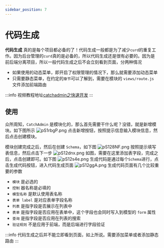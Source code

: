 ```yaml
---
sidebar_position: 7
---
```


# 代码生成
**代码生成** 真的是每个项目都必备的了！代码生成一般都是为了减少`curd`的重复工作。因为后台管理的`curd`真的是必备的，所以代码生成还是很有必要的。因为是前后端分离项目，所以一般代码生成之后不会立刻看到页面，分两种情况
- 如果使用的动态菜单，即开启了权限管理的情况下，那么就需要添加动态菜单
- 只需要静态菜单，在约定的`章节`可以了解到，需要在模块的 `views/route.js` 文件添加前端路由

:::info
视频教程地址[catchadmin之快速开发](https://www.bilibili.com/video/BV1Qh4y1J7eB/)
:::
## 使用
众所周知，`CatchAdmin` 是模块化的，那么首先需要干什么呢？没错，就是新增模块。如下图所示
![pS1rbgP.png](https://s1.ax1x.com/2023/01/17/pS1rbgP.png)
点击新增按钮，按照提示信息输入模块信息，然后点击创建模块。

模块创建完成之后，然后在创建 `Schema`，如下图
![pS128NF.png](https://s1.ax1x.com/2023/01/17/pS128NF.png)
按照提示填写表信息，然后点击下一步
![pS12dnx.png](https://s1.ax1x.com/2023/01/17/pS12dnx.png)
如图，需要在这里添加表字段，完成之后，点击创建即可。如下图
![pS12s4e.png](https://s1.ax1x.com/2023/01/17/pS12s4e.png)
生成代码是通过每个`Schema`进行，点击生成代码按钮，进入代码生成页面
![pS12ggA.png](https://s1.ax1x.com/2023/01/17/pS12ggA.png)
生成代码页面有几个比较重要的参数
- `模块` 是必选的
- `控制` 器名称是必填的
- `模型名称` 是默认使用表名称
- `表单 label` 是对应表单字段名称
- `列表` 是指字段是否展示在列表中
- `表单` 是指字段是否应用在表单中，这个字段也会同时写入到模型的 `form` 属性
- `查询` 是指字段是否应用在列表的搜索
- `验证规则` 不是应用于前端，而是后端进行字段验证

:::info
代码生成之后并不能立即看到页面，如上所说。需要添加菜单或者添加静态路由
:::
